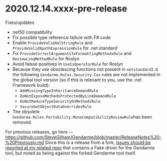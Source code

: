 # 2020.12.14.xxxx-pre-release

Fixes/updates
* net50 compatibility
* Fix possible type reference failure with F# code
* Enable `ProvideValidXmlStringRule`  and `ProvideValidXpathExpressionRule` for .net standard
* Fix `ProvideCorrectArgumentsToFormattingMethodsRule` and `ReviewLinqMethodRule` for Roslyn
* Avoid falsse positives in `UseIsOperatorRule` for Roslyn
* Because they use obsolescing functions not present in `netstandard2.0` the following `Gendarme.Rules.Security.Cas` rules are not implemented in the global tool version (so if this is relevant to you, use the .net Framework build):
  * `AddMissingTypeInheritanceDemandRule`
  * `DoNotExposeMethodsProtectedByLinkDemandRule`
  * `DoNotReduceTypeSecurityOnMethodsRule`
  * `SecureGetObjectDataOverridesRule`
* The obsolete `Gendarme.Rules.Portability.MonoCompatibilityReviewRule`has been removed.

For previous releases, go here -- https://github.com/SteveGilham/Gendarme/blob/master/ReleaseNotes%20-%20Previously.md
Since this is a release from a fork, [issues should be reported at my related repo](https://github.com/SteveGilham/altcode.fake/issues) that contains a Fake driver for the Gendarme tool, but noted as being against the forked Gendarme tool itself.